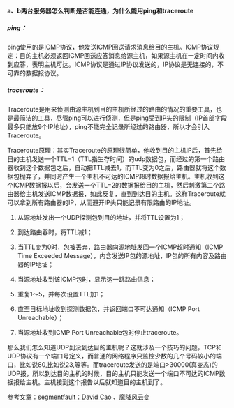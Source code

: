 #### a、b两台服务器怎么判断是否能连通，为什么能用ping和traceroute

##### ping： 

ping使用的是ICMP协议，他发送ICMP回送请求消息给目的主机。ICMP协议规定：目的主机必须返回ICMP回送应答消息给源主机，如果源主机在一定时间内收到应答，表明主机可达。ICMP协议是通过IP协议发送的，IP协议是无连接的，不可靠的数据报协议。

##### traceroute：

Traceroute是用来侦测由源主机到目的主机所经过的路由的情况的重要工具，也是最简洁的工具，尽管ping可以进行侦测，但是ping受到IP头的限制（IP首部字段最多只能放9个IP地址），ping不能完全记录所经过的路由器，所以才会引入Traceroute。

Traceroute原理：其实Traceroute的原理很简单，他收到目的主机IP后，首先给目的主机发送一个TTL=1（TTL指生存时间）的udp数据包，而经过的第一个路由器收到这个数据包之后，自动把TTL减去1，而TTL变为0之后，路由器就将这个数据包抛弃了，并同时产生一个主机不可达的ICMP超时数据报给主机。主机收到这个ICMP数据报以后，会发送一个TTL=2的数据报给目的主机，然后刺激第二个路由器给主机发送ICMP数据报，如此反复，直到到达目的主机。这样Traceroute就可以拿到所有路由器的IP，从而避开IP头只能记录有限路由的IP地址。



1. 从源地址发出一个UDP探测包到目的地址，并将TTL设置为1；

2. 到达路由器时，将TTL减1；

3. 当TTL变为0时，包被丢弃，路由器向源地址发回一个ICMP超时通知（ICMP Time Exceeded Message），内含发送IP包的源地址，IP包的所有内容及路由器的IP地址；

4. 当源地址收到该ICMP包时，显示这一跳路由信息；

5. 重复1～5，并每次设置TTL加1；

6. 直至目标地址收到探测数据包，并返回端口不可达通知（ICMP Port Unreachable）；

7. 当源地址收到ICMP Port Unreachable包时停止traceroute。



那么我们怎么知道UDP到没到达目的主机呢？这就涉及一个技巧的问题，TCP和UDP协议有一个端口号定义，而普通的网络程序只监控少数的几个号码较小的端口，比如说80,比如说23,等等。而traceroute发送的是端口>30000(真变态)的UDP报，所以到达目的主机的时候，目的主机只能发送一个端口不可达的ICMP数据报给主机。主机接到这个报告以后就知道目的主机到了。

参考文章：[segmentfault：David Cao](https://segmentfault.com/a/1190000040633589) 、[魔降风云变](https://www.cnblogs.com/machangwei-8/)